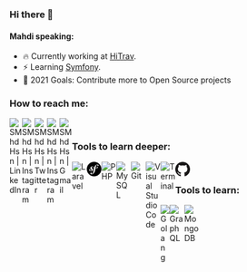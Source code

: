 ### Hi there 👋
#### Mahdi speaking:

- :fire: Currently working at [HiTrav][hitrav].
- :zap: Learning [Symfony][symfony].
- :rocket: 2021 Goals: Contribute more to Open Source projects

### How to reach me:
[<img align="left" alt="SMhdHsn | LinkedIn" width="22px" src="https://cdn.jsdelivr.net/npm/simple-icons@v3/icons/linkedin.svg" />][linkedin]
[<img align="left" alt="SMhdHsn | Instagram" width="22px" src="https://cdn.jsdelivr.net/npm/simple-icons@v3/icons/telegram.svg" />][telegram]
[<img align="left" alt="SMhdHsn | Twitter" width="22px" src="https://cdn.jsdelivr.net/npm/simple-icons@v3/icons/twitter.svg" />][twitter]
[<img align="left" alt="SMhdHsn | Instagram" width="22px" src="https://cdn.jsdelivr.net/npm/simple-icons@v3/icons/instagram.svg" />][instagram]
[<img align="left" alt="SMhdHsn | Gmail" width="22px" src="https://cdn.jsdelivr.net/npm/simple-icons@v3/icons/gmail.svg" />][gmail]

<br />

### Tools to learn deeper:
<img align="left" alt="Laravel" width="26px" src="https://upload.wikimedia.org/wikipedia/commons/thumb/9/9a/Laravel.svg/1200px-Laravel.svg.png" />
<img align="left" alt="Symfony" width="26px" src="https://raw.githubusercontent.com/github/explore/80688e429a7d4ef2fca1e82350fe8e3517d3494d/topics/symfony/symfony.png" />
<img align="left" alt="PHP" width="26px" src="https://www.pngmart.com/files/7/PHP-PNG-File.png" />
<img align="left" alt="MySQL" width="26px" src="https://user-images.githubusercontent.com/59286285/130093841-bcae72be-999e-43fc-a392-f04dde1db585.png" />
<img align="left" alt="Git" width="26px" src="https://upload.wikimedia.org/wikipedia/commons/thumb/3/3f/Git_icon.svg/1024px-Git_icon.svg.png" />
<img align="left" alt="Visual Studio Code" width="26px" src="https://upload.wikimedia.org/wikipedia/commons/thumb/9/9a/Visual_Studio_Code_1.35_icon.svg/1024px-Visual_Studio_Code_1.35_icon.svg.png" />
<img align="left" alt="Terminal" width="26px" src="https://icon-library.com/images/terminal-icon-png/terminal-icon-png-0.jpg" />
<img align="left" alt="GitHub" width="26px" src="https://raw.githubusercontent.com/github/explore/78df643247d429f6cc873026c0622819ad797942/topics/github/github.png" />

<br />

### Tools to learn:
<img align="left" alt="Golang" width="16px" src="https://camo.githubusercontent.com/94761affed6454156a526a0fcab454ed4a432d9472087a9d330598a38ffe56cd/68747470733a2f2f7261772e6769746875622e636f6d2f676f6c616e672d73616d706c65732f676f706865722d766563746f722f6d61737465722f676f706865722e706e67" />
<img align="left" alt="GraphQL" width="26px" src="https://upload.wikimedia.org/wikipedia/commons/thumb/1/17/GraphQL_Logo.svg/2048px-GraphQL_Logo.svg.png" />
<img align="left" alt="MongoDB" width="26px" src="https://cdn.iconscout.com/icon/free/png-512/mongodb-3629020-3030245.png" />

[linkedin]: https://www.linkedin.com/in/mahdi-hasani-532aa0197
[instagram]: https://www.instagram.com/SMhdHsn
[twitter]: https://twitter.com/SMhdHsn
[telegram]: https://t.me/SMhdHsn
[gmail]: mailto:m2hdtl@gmail.com
[symfony]: https://symfony.com
[hitrav]: https://hitrav.com
